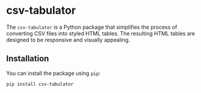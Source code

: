 # csv-tabulator

The `csv-tabulator` is a Python package that simplifies the process of converting CSV files into styled HTML tables. The resulting HTML tables are designed to be responsive and visually appealing.

## Installation

You can install the package using `pip`:

```bash
pip install csv-tabulator

